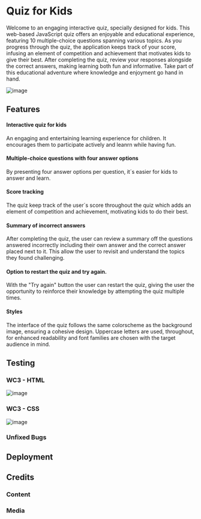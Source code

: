 
# Quiz for Kids
Welcome to an engaging interactive quiz, specially designed for kids. This web-based JavaScript quiz offers an enjoyable and educational experience, featuring 10 multiple-choice questions spanning various topics. As you progress through the quiz, the application keeps track of your score, infusing an element of competition and achievement that motivates kids to give their best. After completing the quiz, review your responses alongside the correct answers, making learning both fun and informative. Take part of this educational adventure where knowledge and enjoyment go hand in hand.

![image](https://github.com/GlennJohansson85/p2-online_quiz/assets/139962883/9bec7087-eb1f-4c43-8089-08faf4822831)

## Features

#### Interactive quiz for kids
An engaging and entertaining learning experience for children. It encourages them to participate actively and leanrn while having fun.
#### Multiple-choice questions with four answer options
By presenting four answer options per question, it´s easier for kids to answer and learn. 
#### Score tracking
The quiz keep track of the user´s score throughout the quiz which adds an element of competition and achievement, motivating kids to do their best. 
#### Summary of incorrect answers
After completing the quiz, the user can review a summary off the questions answered incorrectly including their own answer and the correct answer placed next to it. This allow the user to revisit and understand the topics they found challenging.
#### Option to restart the quiz and try again.
With the "Try again" button the user can restart the quiz, giving the user the opportunity to reinforce their knowledge by attempting the quiz multiple times.
#### Styles
The interface of the quiz follows the same colorscheme as the background image, ensuring a cohesive design. Uppercase letters are used, throughout, for enhanced readability and font families are chosen with the target audience in mind. 

## Testing





### WC3 - HTML
![image](https://github.com/GlennJohansson85/p2-online_quiz/assets/139962883/8dfd0186-d32b-4a6a-b24a-b80245c591f9)
### WC3 - CSS
![image](https://github.com/GlennJohansson85/p2-online_quiz/assets/139962883/f1a0f9da-fd09-4d76-ab4d-a26942d855fc)


### Unfixed Bugs

## Deployment

## Credits

### Content

### Media





